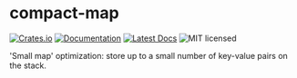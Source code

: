 # compact-map

[![Crates.io][crates-badge]][crates-url]
[![Documentation][docs-badge]][docs-url]
[![Latest Docs][docs-badge-latest]][latest-docs-url]
![MIT licensed][license-badge]

[crates-badge]: https://img.shields.io/crates/v/compact-map.svg
[crates-url]: https://crates.io/crates/compact-map
[docs-badge]: https://docs.rs/compact-map/badge.svg
[docs-url]: https://docs.rs/compact-map
[docs-badge-latest]: https://img.shields.io/badge/docs-latest-blue
[latest-docs-url]: https://lightsing.github.io/compact-map/compact_map/
[license-badge]: https://img.shields.io/badge/license-MIT%20OR%20Apache2.0-blue.svg

'Small map' optimization: store up to a small number of key-value pairs on the stack.

